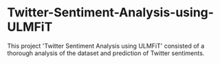 # Twitter-Sentiment-Analysis-using-ULMFiT
This project 'Twitter Sentiment Analysis using ULMFiT' consisted of a thorough analysis of the dataset and prediction of Twitter sentiments.
